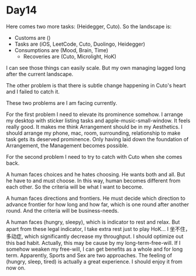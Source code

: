 # Day14

Here comes two more tasks: \(Heidegger, Cuto\). So the landscape is:

* Customs are \(\)
* Tasks are \(iOS, LeetCode, Cuto, Duolingo, Heidegger\)
* Consumptions are \(Mood, Brain, Time\)
  * Recoveries are \(Cuto, Microlight, HoK\)

I can see those things can easily scale. But my own managing lagged long after the current landscape.

The other problem is that there is subtle change happening in Cuto's heart and I failed to catch it.

These two problems are I am facing currently.

For the first problem I need to elevate its prominence somehow. I arrange my desktop with sticker listing tasks and apple-music-small-window. It feels really good. It makes me think Arrangement should be in my Aesthetics. I should arrange my phone, mac, room, surrounding, relationship to make task gets its deserved prominence. Only having laid down the foundation of Arrangement, the Management becomes possible.

For the second problem I need to try to catch with Cuto when she comes back.

A human faces choices and he hates choosing. He wants both and all. But he have to and must choose. In this way, human becomes different from each other. So the criteria will be what I want to become.

A human faces directions and frontiers. He must decide which direction to advance frontier for how long and how far, which is one round after another round. And the criteria will be business-needs.

A human faces \(hungry, sleepy\), which is indicator to rest and relax. But apart from these legal indicator, I take extra rest just to play HoK...  I 坐不住，多动症, which significantly decrease my throughput. I should optimize out this bad habit. Actually, this may be cause by my long-term-free-will. If I somehow weaken my free-will, I can get benefits as a whole and for long term. Apparently, Sports and Sex are two approaches. The feeling of \(hungry, sleep, tired\) is actually a great experience. I should enjoy it from now on.

